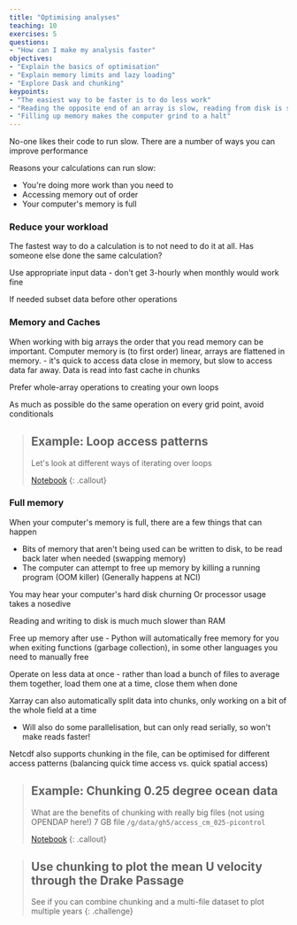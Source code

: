 ```yaml
---
title: "Optimising analyses"
teaching: 10
exercises: 5
questions:
- "How can I make my analysis faster"
objectives:
- "Explain the basics of optimisation"
- "Explain memory limits and lazy loading"
- "Explore Dask and chunking"
keypoints:
- "The easiest way to be faster is to do less work"
- "Reading the opposite end of an array is slow, reading from disk is slower"
- "Filling up memory makes the computer grind to a halt"
---
```


No-one likes their code to run slow. There are a number of ways you can improve performance

Reasons your calculations can run slow:

 * You're doing more work than you need to
 * Accessing memory out of order
 * Your computer's memory is full

### Reduce your workload

The fastest way to do a calculation is to not need to do it at all. Has someone
else done the same calculation?

Use appropriate input data - don't get 3-hourly when monthly would work fine

If needed subset data before other operations

### Memory and Caches

When working with big arrays the order that you read memory can be important.
Computer memory is (to first order) linear, arrays are flattened in memory. -
it's quick to access data close in memory, but slow to access data far away.
Data is read into fast cache in chunks

Prefer whole-array operations to creating your own loops

As much as possible do the same operation on every grid point, avoid conditionals

> ## Example: Loop access patterns
> Let's look at different ways of iterating over loops
>
> [Notebook](https://github.com/ScottWales/swc-climatedata/blob/gh-pages/data/02-loops.ipynb)
{: .callout}

### Full memory

When your computer's memory is full, there are a few things that can happen

 * Bits of memory that aren't being used can be written to disk, to be read back later when needed (swapping memory)
 * The computer can attempt to free up memory by killing a running program (OOM killer) (Generally happens at NCI)

You may hear your computer's hard disk churning
Or processor usage takes a nosedive

Reading and writing to disk is much much slower than RAM

Free up memory after use - Python will automatically free memory for you when exiting functions (garbage collection), in some other languages you need to manually free

Operate on less data at once - rather than load a bunch of files to average them together, load them one at a time, close them when done

Xarray can also automatically split data into chunks, only working on a bit of the whole field at a time
 * Will also do some parallelisation, but can only read serially, so won't make reads faster!

Netcdf also supports chunking in the file, can be optimised for different access patterns (balancing quick time access vs. quick spatial access)

> ## Example: Chunking 0.25 degree ocean data
> What are the benefits of chunking with really big files (not using OPENDAP here!)
> 7 GB file `/g/data/gh5/access_cm_025-picontrol`
>
> [Notebook](https://github.com/ScottWales/swc-climatedata/blob/gh-pages/data/03-bigdata.ipynb)
{: .callout}

> ## Use chunking to plot the mean U velocity through the Drake Passage
> See if you can combine chunking and a multi-file dataset to plot multiple years
{: .challenge}
